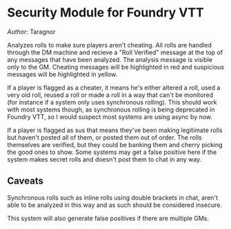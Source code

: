 # Security Module for Foundry VTT
*Author:* Taragnor

Analyzes rolls to make sure players aren't cheating. All rolls are handled through the DM machine and recieve a "Roll Verified" message at the top of any messages that have been analyzed. The analysis message is visible only to the GM. Cheating messages will be highlighted in red and suspicious messages will be highlighted in yellow. 

If a player is flagged as a cheater, it means he's either altered a roll, used a very old roll, reused a roll or made a roll in a way that can't be monitored (for instance if a system only uses synchronous rolling). This should work with most systems though, as synchronous rolling is being deprecated in Foundry VTT,
so I would suspect most systems are using async by now. 

If a player is flagged as sus that means they've been making legitimate rolls but haven't posted all of them, or posted them out of order. 
The rolls themselves are verified, but they could be banking them and cherry picking the good ones to show. Some systems may get a false positive here if the system makes secret rolls and doesn't post them to chat in any way. 

## Caveats
Synchronous rolls such as inline rolls using double brackets in chat, aren't able to be analyzed in this way and as such should be considered insecure. 

This system will also generate false positives if there are multiple GMs. 


